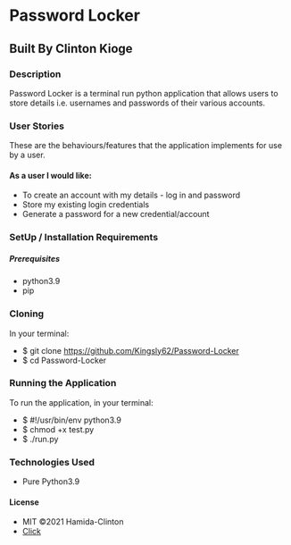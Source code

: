 # Password Locker

## Built By Clinton Kioge

### Description

Password Locker is a terminal run python application that allows users to store details i.e. usernames and passwords of their various accounts.

### User Stories

These are the behaviours/features that the application implements for use by a user.

#### As a user I would like:

- To create an account with my details - log in and password
- Store my existing login credentials
- Generate a password for a new credential/account

### SetUp / Installation Requirements

##### Prerequisites

- python3.9
- pip

### Cloning

In your terminal:

- $ git clone https://github.com/Kingsly62/Password-Locker
- $ cd Password-Locker

### Running the Application

To run the application, in your terminal:

- $ #!/usr/bin/env python3.9
- $ chmod +x test.py
- $ ./run.py

### Technologies Used

- Pure Python3.9

#### License

- MIT ©2021 Hamida-Clinton
- [Click](https://opensource.org/civicrm/mailing/confirm?reset=1&cid=63735&sid=22975&h=fb22e32f66706d47)
